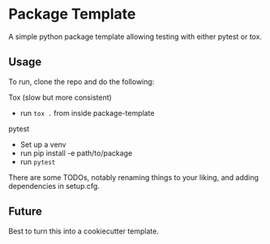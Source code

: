 # Package Template

A simple python package template allowing testing with either pytest or tox.

## Usage

To run, clone the repo and do the following:

Tox (slow but more consistent)
 - run `tox .` from inside package-template
   
pytest
 - Set up a venv
 - run pip install -e path/to/package
 - run `pytest`

There are some TODOs, notably renaming things to your liking, and adding dependencies in setup.cfg.

## Future

Best to turn this into a cookiecutter template.
